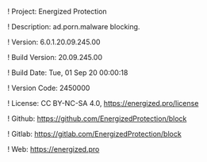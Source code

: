 ! Project: Energized Protection

! Description: ad.porn.malware blocking.

! Version: 6.0.1.20.09.245.00

! Build Version: 20.09.245.00

! Build Date: Tue, 01 Sep 20 00:00:18

! Version Code: 2450000

! License: CC BY-NC-SA 4.0, https://energized.pro/license

! Github: https://github.com/EnergizedProtection/block

! Gitlab: https://gitlab.com/EnergizedProtection/block


! Web: https://energized.pro

